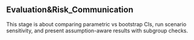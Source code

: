 
## Evaluation&Risk_Communication

This stage is about comparing parametric vs bootstrap CIs, run scenario sensitivity, and present
assumption-aware results with subgroup checks.